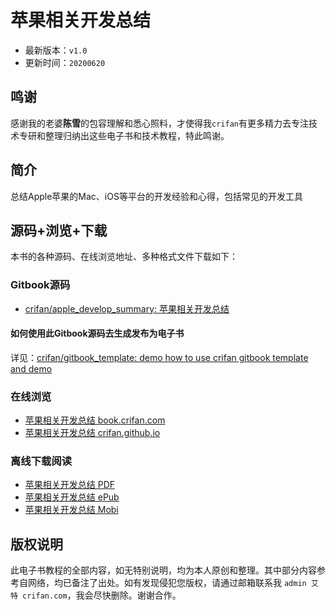 # 苹果相关开发总结

* 最新版本：`v1.0`
* 更新时间：`20200620`

## 鸣谢

感谢我的老婆**陈雪**的包容理解和悉心照料，才使得我`crifan`有更多精力去专注技术专研和整理归纳出这些电子书和技术教程，特此鸣谢。

## 简介

总结Apple苹果的Mac、iOS等平台的开发经验和心得，包括常见的开发工具

## 源码+浏览+下载

本书的各种源码、在线浏览地址、多种格式文件下载如下：

### Gitbook源码

* [crifan/apple_develop_summary: 苹果相关开发总结](https://github.com/crifan/apple_develop_summary)

#### 如何使用此Gitbook源码去生成发布为电子书

详见：[crifan/gitbook_template: demo how to use crifan gitbook template and demo](https://github.com/crifan/gitbook_template)

### 在线浏览

* [苹果相关开发总结 book.crifan.com](http://book.crifan.com/books/apple_develop_summary/website)
* [苹果相关开发总结 crifan.github.io](https://crifan.github.io/apple_develop_summary/website)

### 离线下载阅读

* [苹果相关开发总结 PDF](http://book.crifan.com/books/apple_develop_summary/pdf/apple_develop_summary.pdf)
* [苹果相关开发总结 ePub](http://book.crifan.com/books/apple_develop_summary/epub/apple_develop_summary.epub)
* [苹果相关开发总结 Mobi](http://book.crifan.com/books/apple_develop_summary/mobi/apple_develop_summary.mobi)

## 版权说明

此电子书教程的全部内容，如无特别说明，均为本人原创和整理。其中部分内容参考自网络，均已备注了出处。如有发现侵犯您版权，请通过邮箱联系我 `admin 艾特 crifan.com`，我会尽快删除。谢谢合作。